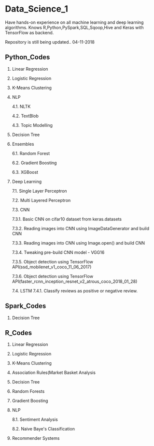 # Data_Science_1

Have hands-on experience on all machine learning and deep learning algorithms.
Knows R,Python,PySpark,SQL,Sqoop,Hive and Keras with TensorFlow as backend.

Repository is still being updated..
04-11-2018


Python_Codes
-------------
1. Linear Regression
2. Logistic Regression
3. K-Means Clustering
4. NLP

     4.1. NLTK

     4.2. TextBlob

     4.3. Topic Modelling
5. Decision Tree
6. Ensembles

     6.1. Random Forest

     6.2. Gradient Boosting

     6.3. XGBoost
7. Deep Learning

     7.1. Single Layer Perceptron

     7.2. Multi Layered Perceptron

     7.3. CNN

	  7.3.1. Basic CNN on cifar10 dataset from keras.datasets

	  7.3.2. Reading images into CNN using ImageDataGenerator and build CNN

	  7.3.3. Reading images into CNN using Image.open() and build CNN

	  7.3.4. Tweaking pre-build CNN model - VGG16

	  7.3.5. Object detection using TensorFlow API(ssd_mobilenet_v1_coco_11_06_2017)

  	  7.3.6. Object detection using TensorFlow API(faster_rcnn_inception_resnet_v2_atrous_coco_2018_01_28)

     7.4. LSTM
          7.4.1. Classify reviews as positive or negative review.


Spark_Codes
-----------
1. Decision Tree


R_Codes
-------
1. Linear Regression
2. Logistic Regression
3. K-Means Clustering
4. Association Rules(Market Basket Analysis
5. Decision Tree
6. Random Forests
7. Gradient Boosting
8. NLP

    8.1. Sentiment Analysis

    8.2. Naive Baye's Classification
9. Recommender Systems